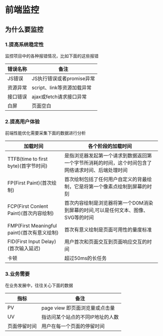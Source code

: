 # 前端监控

## 为什么要监控

### 1.提高系统稳定性

监控项目中的各种报错情况，比如下面的这些报错

| 错误名称 | 备注                       |
| -------- | -------------------------- |
| JS错误   | JS执行错误或者promise异常  |
| 资源异常 | script、link等资源加载异常 |
| 接口错误 | ajax或fetch请求接口异常    |
| 白屏     | 页面空白                   |

### 2.提高用户体验

前端性能优化需要采集下面的数据进行分析

| 加载时间                                    | 各个阶段的加载时间                                           |
| ------------------------------------------- | ------------------------------------------------------------ |
| TTFB(time to first byte)(首字节时间)        | 是指浏览器发起第一个请求到数据返回第一个字节所消耗的时间，这个时间包含了网络请求时间、后端处理时间 |
| FP(First Paint)(首次绘制)                   | 首次绘制包括了任何用户自定义的背最绘制，它是将第一个像素点绘制到屏幕的时刻 |
| FCP(First Conlent Paint)(首次内容绘制)      | 首次内容绘制是浏览器将第一个D0M消染到屏幕的时间,可以是任何文本、图像、SVG等的时间 |
| FMP(First Meaningful paint)(首次有意义绘制) | 首次有意义绘制是页面可用性的量度标准                         |
| FID(First Input Delay)(首次输入延迟)        | 用户首次和页面交互到页面响应交互的时间                       |
| 卡顿                                        | 超过50ms的长任务                                             |

### 3.业务需要

在业务发展中，往往关心下面的数据

| 指标         | 备注                             |
| ------------ | -------------------------------- |
| PV           | page view 即页面浏览量或点击量   |
| UV           | 指访问某个站点的不同IP地址的人数 |
| 页面停留时间 | 用户在每一个页面的停留时间       |





















